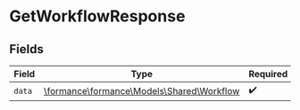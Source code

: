 # GetWorkflowResponse


## Fields

| Field                                                                        | Type                                                                         | Required                                                                     | Description                                                                  |
| ---------------------------------------------------------------------------- | ---------------------------------------------------------------------------- | ---------------------------------------------------------------------------- | ---------------------------------------------------------------------------- |
| `data`                                                                       | [\formance\formance\Models\Shared\Workflow](../../Models/Shared/Workflow.md) | :heavy_check_mark:                                                           | N/A                                                                          |